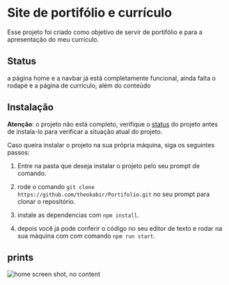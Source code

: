 # Site de portifólio e currículo

Esse projeto foi criado como objetivo de servir de portifólio e para a apresentação do meu currículo.

## Status

a página home e a navbar já está completamente funcional, ainda falta o rodapé e a página de currículo, além do conteúdo

## Instalação

 **Atenção**: o projeto não está completo, verifique o [status](#status) do projeto antes de instala-lo para verificar a situação atual do projeto.

Caso queira instalar o projeto na sua própria máquina, siga os seguintes passos:

1. Entre na pasta que deseja instalar o projeto pelo seu prompt de comando.

2. rode o comando `git clone https://github.com/theokabir/Portifolio.git` no seu prompt para clonar o repositório.

3. instale as dependencias com `npm install`.

4. depois você já pode conferir o código no seu editor de texto e rodar na sua máquina com com comando `npm run start`.

## prints

![home screen shot, no content](https://i.imgur.com/UaIhQY6.png)

